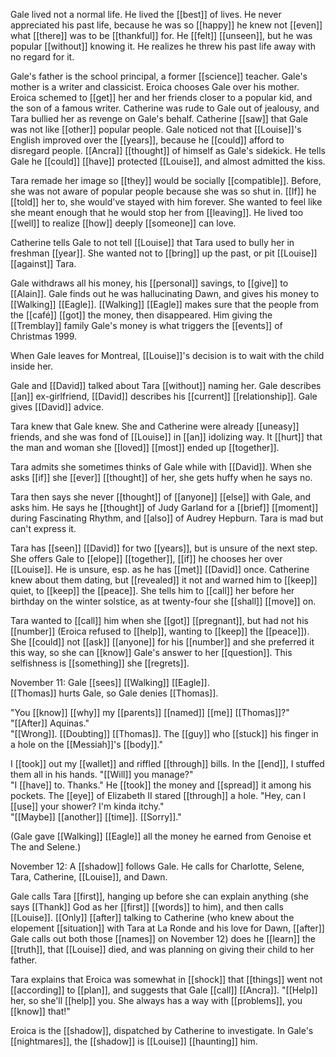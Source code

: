 Gale lived not a normal life. He lived the [[best]] of lives. He never appreciated his past life, because he was so [[happy]] he knew not [[even]] what [[there]] was to be [[thankful]] for. He [[felt]] [[unseen]], but he was popular [[without]] knowing it. He realizes he threw his past life away with no regard for it.  
  
Gale's father is the school principal, a former [[science]] teacher. Gale's mother is a writer and classicist. Eroica chooses Gale over his mother. Eroica schemed to [[get]] her and her friends closer to a popular kid, and the son of a famous writer. Catherine was rude to Gale out of jealousy, and Tara bullied her as revenge on Gale's behalf. Catherine [[saw]] that Gale was not like [[other]] popular people. Gale noticed not that [[Louise]]'s English improved over the [[years]], because he [[could]] afford to disregard people. [[Ancra]] [[thought]] of himself as Gale's sidekick. He tells Gale he [[could]] [[have]] protected [[Louise]], and almost admitted the kiss.  
  
Tara remade her image so [[they]] would be socially [[compatible]]. Before, she was not aware of popular people because she was so shut in. [[If]] he [[told]] her to, she would've stayed with him forever. She wanted to feel like she meant enough that he would stop her from [[leaving]]. He lived too [[well]] to realize [[how]] deeply [[someone]] can love.  
  
Catherine tells Gale to not tell [[Louise]] that Tara used to bully her in freshman [[year]]. She wanted not to [[bring]] up the past, or pit [[Louise]] [[against]] Tara.  
  
Gale withdraws all his money, his [[personal]] savings, to [[give]] to [[Alain]]. Gale finds out he was hallucinating Dawn, and gives his money to [[Walking]] [[Eagle]]. [[Walking]] [[Eagle]] makes sure that the people from the [[café]] [[got]] the money, then disappeared. Him giving the [[Tremblay]] family Gale's money is what triggers the [[events]] of Christmas 1999.  
  
When Gale leaves for Montreal, [[Louise]]'s decision is to wait with the child inside her.  
  
Gale and [[David]] talked about Tara [[without]] naming her. Gale describes [[an]] ex-girlfriend, [[David]] describes his [[current]] [[relationship]]. Gale gives [[David]] advice.  
  
Tara knew that Gale knew. She and Catherine were already [[uneasy]] friends, and she was fond of [[Louise]] in [[an]] idolizing way. It [[hurt]] that the man and woman she [[loved]] [[most]] ended up [[together]].  
  
Tara admits she sometimes thinks of Gale while with [[David]]. When she asks [[if]] she [[ever]] [[thought]] of her, she gets huffy when he says no.  
  
Tara then says she never [[thought]] of [[anyone]] [[else]] with Gale, and asks him. He says he [[thought]] of Judy Garland for a [[brief]] [[moment]] during Fascinating Rhythm, and [[also]] of Audrey Hepburn. Tara is mad but can't express it.  
  
Tara has [[seen]] [[David]] for two [[years]], but is unsure of the next step. She offers Gale to [[elope]] [[together]], [[if]] he chooses her over [[Louise]]. He is unsure, esp. as he has [[met]] [[David]] once. Catherine knew about them dating, but [[revealed]] it not and warned him to [[keep]] quiet, to [[keep]] the [[peace]]. She tells him to [[call]] her before her birthday on the winter solstice, as at twenty-four she [[shall]] [[move]] on.  
  
Tara wanted to [[call]] him when she [[got]] [[pregnant]], but had not his [[number]] (Eroica refused to [[help]], wanting to [[keep]] the [[peace]]). She [[could]] not [[ask]] [[anyone]] for his [[number]] and she preferred it this way, so she can [[know]] Gale's answer to her [[question]]. This selfishness is [[something]] she [[regrets]].  
  
November 11: Gale [[sees]] [[Walking]] [[Eagle]].  
[[Thomas]] hurts Gale, so Gale denies [[Thomas]].  
  
"You [[know]] [[why]] my [[parents]] [[named]] [[me]] [[Thomas]]?"  
"[[After]] Aquinas."  
"[[Wrong]]. [[Doubting]] [[Thomas]]. The [[guy]] who [[stuck]] his finger in a hole on the [[Messiah]]'s [[body]]."  
  
  
I [[took]] out my [[wallet]] and riffled [[through]] bills. In the [[end]], I stuffed them all in his hands. "[[Will]] you manage?"  
"I [[have]] to. Thanks." He [[took]] the money and [[spread]] it among his pockets. The [[eye]] of Elizabeth II stared [[through]] a hole. "Hey, can I [[use]] your shower? I'm kinda itchy."  
"[[Maybe]] [[another]] [[time]]. [[Sorry]]."  
  
(Gale gave [[Walking]] [[Eagle]] all the money he earned from Genoise et The and Selene.)  
  
November 12: A [[shadow]] follows Gale. He calls for Charlotte, Selene, Tara, Catherine, [[Louise]], and Dawn.  
  
Gale calls Tara [[first]], hanging up before she can explain anything (she says [[Thank]] God as her [[first]] [[words]] to him), and then calls [[Louise]]. [[Only]] [[after]] talking to Catherine (who knew about the elopement [[situation]] with Tara at La Ronde and his love for Dawn, [[after]] Gale calls out both those [[names]] on November 12) does he [[learn]] the [[truth]], that [[Louise]] died, and was planning on giving their child to her father.  
  
Tara explains that Eroica was somewhat in [[shock]] that [[things]] went not [[according]] to [[plan]], and suggests that Gale [[call]] [[Ancra]]. "[[Help]] her, so she'll [[help]] you. She always has a way with [[problems]], you [[know]] that!"  
  
Eroica is the [[shadow]], dispatched by Catherine to investigate. In Gale's [[nightmares]], the [[shadow]] is [[Louise]] [[haunting]] him.  
  
